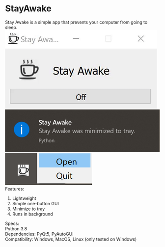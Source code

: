 # StayAwake  
Stay Awake is a simple app that prevents your computer from going to sleep.  
![](app.gif)  
![](trayMessage.png)  
![](trayMenu.png)  
Features:  
  1) Lightweight  
  2) Simple one-button GUI  
  3) Minimize to tray  
  4) Runs in background  
  
Specs:  
  Python 3.8  
  Dependencies: PyQt5, PyAutoGUI  
  Compatibility: Windows, MacOS, Linux (only tested on Windows)  

